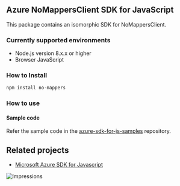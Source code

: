 ## Azure NoMappersClient SDK for JavaScript

This package contains an isomorphic SDK for NoMappersClient.

### Currently supported environments

- Node.js version 8.x.x or higher
- Browser JavaScript

### How to Install

```bash
npm install no-mappers
```

### How to use

#### Sample code

Refer the sample code in the [azure-sdk-for-js-samples](https://github.com/Azure/azure-sdk-for-js-samples) repository.

## Related projects

- [Microsoft Azure SDK for Javascript](https://github.com/Azure/azure-sdk-for-js)


![Impressions](https://azure-sdk-impressions.azurewebsites.net/api/impressions/azure-sdk-for-js%2Fsdk%2Fcdn%2Farm-cdn%2FREADME.png)